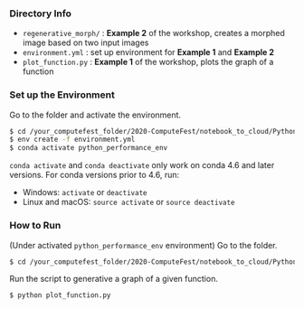 ### Directory Info
* `regenerative_morph/` : **Example 2** of the workshop, creates a morphed image based on two input images
* `environment.yml` : set up environment for **Example 1** and **Example 2**
* `plot_function.py` : **Example 1** of the workshop, plots the graph of a function

### Set up the Environment
Go to the folder and activate the environment.
```sh
$ cd /your_computefest_folder/2020-ComputeFest/notebook_to_cloud/PythonPerformance/
$ env create -f environment.yml
$ conda activate python_performance_env
```

`conda activate` and `conda deactivate` only work on conda 4.6 and later versions. For conda versions prior to 4.6, run:
* Windows: `activate` or `deactivate`
* Linux and macOS: `source activate` or `source deactivate`

### How to Run
(Under activated `python_performance_env` environment) Go to the folder.
```sh
$ cd /your_computefest_folder/2020-ComputeFest/notebook_to_cloud/PythonPerformance/
```
Run the script to generative a graph of a given function.
```sh
$ python plot_function.py
```
